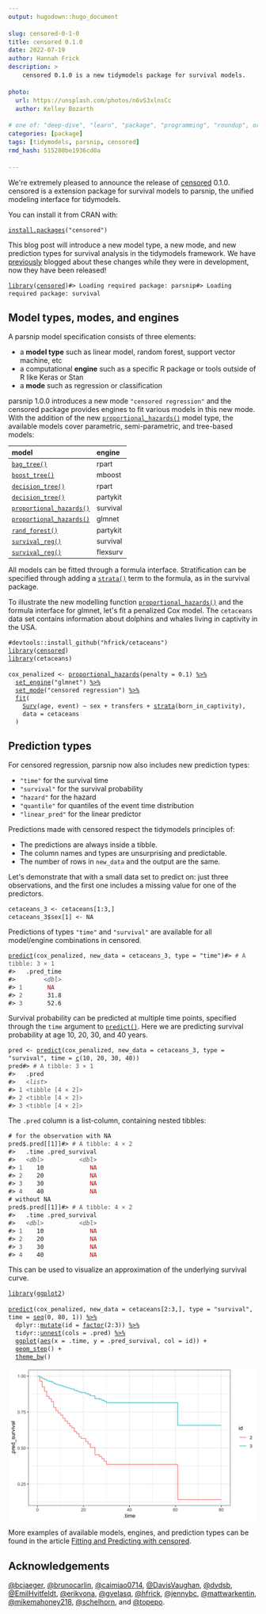 ```yaml
---
output: hugodown::hugo_document

slug: censored-0-1-0
title: censored 0.1.0
date: 2022-07-19
author: Hannah Frick
description: >
    censored 0.1.0 is a new tidymodels package for survival models.

photo:
  url: https://unsplash.com/photos/n6vS3xlnsCc
  author: Kelley Bozarth

# one of: "deep-dive", "learn", "package", "programming", "roundup", or "other"
categories: [package] 
tags: [tidymodels, parsnip, censored]
rmd_hash: 515280be1936cd0a

---
```


<!--
TODO:
* [x] Look over / edit the post's title in the yaml
* [x] Edit (or delete) the description; note this appears in the Twitter card
* [x] Pick category and tags (see existing with [`hugodown::tidy_show_meta()`](https://rdrr.io/pkg/hugodown/man/use_tidy_post.html))
* [ ] Find photo & update yaml metadata
* [ ] Create `thumbnail-sq.jpg`; height and width should be equal
* [ ] Create `thumbnail-wd.jpg`; width should be >5x height
* [ ] [`hugodown::use_tidy_thumbnails()`](https://rdrr.io/pkg/hugodown/man/use_tidy_post.html)
* [x] Add intro sentence, e.g. the standard tagline for the package
* [x] [`usethis::use_tidy_thanks()`](https://usethis.r-lib.org/reference/use_tidy_thanks.html)
-->

We're extremely pleased to announce the release of [censored](https://censored.tidymodels.org) 0.1.0. censored is a extension package for survival models to parsnip, the unified modeling interface for tidymodels.

You can install it from CRAN with:

<div class="highlight">

<pre class='chroma'><code class='language-r' data-lang='r'><span><span class='nf'><a href='https://rdrr.io/r/utils/install.packages.html'>install.packages</a></span><span class='o'>(</span><span class='s'>"censored"</span><span class='o'>)</span></span></code></pre>

</div>

This blog post will introduce a new model type, a new mode, and new prediction types for survival analysis in the tidymodels framework. We have [previously](https://www.tidyverse.org/blog/2021/11/survival-analysis-parsnip-adjacent/) blogged about these changes while they were in development, now they have been released!

<div class="highlight">

<pre class='chroma'><code class='language-r' data-lang='r'><span><span class='kr'><a href='https://rdrr.io/r/base/library.html'>library</a></span><span class='o'>(</span><span class='nv'><a href='https://github.com/tidymodels/censored'>censored</a></span><span class='o'>)</span></span><span><span class='c'>#&gt; Loading required package: parsnip</span></span><span><span class='c'>#&gt; Loading required package: survival</span></span></code></pre>

</div>

## Model types, modes, and engines

A parsnip model specification consists of three elements:

-   a **model type** such as linear model, random forest, support vector machine, etc
-   a computational **engine** such as a specific R package or tools outside of R like Keras or Stan
-   a **mode** such as regression or classification

parsnip 1.0.0 introduces a new mode `"censored regression"` and the censored package provides engines to fit various models in this new mode. With the addition of the new [`proportional_hazards()`](https://parsnip.tidymodels.org/reference/proportional_hazards.html) model type, the available models cover parametric, semi-parametric, and tree-based models:

| model                    | engine   |
|:-------------------------|:---------|
| [`bag_tree()`](https://parsnip.tidymodels.org/reference/bag_tree.html)             | rpart    |
| [`boost_tree()`](https://parsnip.tidymodels.org/reference/boost_tree.html)           | mboost   |
| [`decision_tree()`](https://parsnip.tidymodels.org/reference/decision_tree.html)        | rpart    |
| [`decision_tree()`](https://parsnip.tidymodels.org/reference/decision_tree.html)        | partykit |
| [`proportional_hazards()`](https://parsnip.tidymodels.org/reference/proportional_hazards.html) | survival |
| [`proportional_hazards()`](https://parsnip.tidymodels.org/reference/proportional_hazards.html) | glmnet   |
| [`rand_forest()`](https://parsnip.tidymodels.org/reference/rand_forest.html)          | partykit |
| [`survival_reg()`](https://parsnip.tidymodels.org/reference/survival_reg.html)         | survival |
| [`survival_reg()`](https://parsnip.tidymodels.org/reference/survival_reg.html)         | flexsurv |

All models can be fitted through a formula interface. Stratification can be specified through adding a [`strata()`](https://rdrr.io/pkg/survival/man/strata.html) term to the formula, as in the survival package.

To illustrate the new modelling function [`proportional_hazards()`](https://parsnip.tidymodels.org/reference/proportional_hazards.html) and the formula interface for glmnet, let's fit a penalized Cox model. The `cetaceans` data set contains information about dolphins and whales living in captivity in the USA.

<div class="highlight">

<pre class='chroma'><code class='language-r' data-lang='r'><span><span class='c'>#devtools::install_github("hfrick/cetaceans")</span></span>
<span><span class='kr'><a href='https://rdrr.io/r/base/library.html'>library</a></span><span class='o'>(</span><span class='nv'><a href='https://github.com/tidymodels/censored'>censored</a></span><span class='o'>)</span></span>
<span><span class='kr'><a href='https://rdrr.io/r/base/library.html'>library</a></span><span class='o'>(</span><span class='nv'>cetaceans</span><span class='o'>)</span></span>
<span></span>
<span><span class='nv'>cox_penalized</span> <span class='o'>&lt;-</span> <span class='nf'><a href='https://parsnip.tidymodels.org/reference/proportional_hazards.html'>proportional_hazards</a></span><span class='o'>(</span>penalty <span class='o'>=</span> <span class='m'>0.1</span><span class='o'>)</span> <span class='o'><a href='https://magrittr.tidyverse.org/reference/pipe.html'>%&gt;%</a></span></span>
<span>  <span class='nf'><a href='https://parsnip.tidymodels.org/reference/set_engine.html'>set_engine</a></span><span class='o'>(</span><span class='s'>"glmnet"</span><span class='o'>)</span> <span class='o'><a href='https://magrittr.tidyverse.org/reference/pipe.html'>%&gt;%</a></span></span>
<span>  <span class='nf'><a href='https://parsnip.tidymodels.org/reference/set_args.html'>set_mode</a></span><span class='o'>(</span><span class='s'>"censored regression"</span><span class='o'>)</span> <span class='o'><a href='https://magrittr.tidyverse.org/reference/pipe.html'>%&gt;%</a></span></span>
<span>  <span class='nf'><a href='https://generics.r-lib.org/reference/fit.html'>fit</a></span><span class='o'>(</span></span>
<span>    <span class='nf'><a href='https://rdrr.io/pkg/survival/man/Surv.html'>Surv</a></span><span class='o'>(</span><span class='nv'>age</span>, <span class='nv'>event</span><span class='o'>)</span> <span class='o'>~</span> <span class='nv'>sex</span> <span class='o'>+</span> <span class='nv'>transfers</span> <span class='o'>+</span> <span class='nf'><a href='https://rdrr.io/pkg/survival/man/strata.html'>strata</a></span><span class='o'>(</span><span class='nv'>born_in_captivity</span><span class='o'>)</span>,</span>
<span>    data <span class='o'>=</span> <span class='nv'>cetaceans</span></span>
<span>  <span class='o'>)</span></span></code></pre>

</div>

## Prediction types

For censored regression, parsnip now also includes new prediction types:

-   `"time"` for the survival time
-   `"survival"` for the survival probability
-   `"hazard"` for the hazard
-   `"quantile"` for quantiles of the event time distribution
-   `"linear_pred"` for the linear predictor

Predictions made with censored respect the tidymodels principles of:

-   The predictions are always inside a tibble.
-   The column names and types are unsurprising and predictable.
-   The number of rows in `new_data` and the output are the same.

Let's demonstrate that with a small data set to predict on: just three observations, and the first one includes a missing value for one of the predictors.

<div class="highlight">

<pre class='chroma'><code class='language-r' data-lang='r'><span><span class='nv'>cetaceans_3</span> <span class='o'>&lt;-</span> <span class='nv'>cetaceans</span><span class='o'>[</span><span class='m'>1</span><span class='o'>:</span><span class='m'>3</span>,<span class='o'>]</span></span>
<span><span class='nv'>cetaceans_3</span><span class='o'>$</span><span class='nv'>sex</span><span class='o'>[</span><span class='m'>1</span><span class='o'>]</span> <span class='o'>&lt;-</span> <span class='kc'>NA</span></span></code></pre>

</div>

Predictions of types `"time"` and `"survival"` are available for all model/engine combinations in censored.

<div class="highlight">

<pre class='chroma'><code class='language-r' data-lang='r'><span><span class='nf'><a href='https://rdrr.io/r/stats/predict.html'>predict</a></span><span class='o'>(</span><span class='nv'>cox_penalized</span>, new_data <span class='o'>=</span> <span class='nv'>cetaceans_3</span>, type <span class='o'>=</span> <span class='s'>"time"</span><span class='o'>)</span></span><span><span class='c'>#&gt; <span style='color: #555555;'># A tibble: 3 × 1</span></span></span>
<span><span class='c'>#&gt;   .pred_time</span></span>
<span><span class='c'>#&gt;        <span style='color: #555555; font-style: italic;'>&lt;dbl&gt;</span></span></span>
<span><span class='c'>#&gt; <span style='color: #555555;'>1</span>       <span style='color: #BB0000;'>NA</span>  </span></span>
<span><span class='c'>#&gt; <span style='color: #555555;'>2</span>       31.8</span></span>
<span><span class='c'>#&gt; <span style='color: #555555;'>3</span>       52.6</span></span></code></pre>

</div>

Survival probability can be predicted at multiple time points, specified through the `time` argument to [`predict()`](https://rdrr.io/r/stats/predict.html). Here we are predicting survival probability at age 10, 20, 30, and 40 years.

<div class="highlight">

<pre class='chroma'><code class='language-r' data-lang='r'><span><span class='nv'>pred</span> <span class='o'>&lt;-</span> <span class='nf'><a href='https://rdrr.io/r/stats/predict.html'>predict</a></span><span class='o'>(</span><span class='nv'>cox_penalized</span>, new_data <span class='o'>=</span> <span class='nv'>cetaceans_3</span>, type <span class='o'>=</span> <span class='s'>"survival"</span>, time <span class='o'>=</span> <span class='nf'><a href='https://rdrr.io/r/base/c.html'>c</a></span><span class='o'>(</span><span class='m'>10</span>, <span class='m'>20</span>, <span class='m'>30</span>, <span class='m'>40</span><span class='o'>)</span><span class='o'>)</span></span>
<span><span class='nv'>pred</span></span><span><span class='c'>#&gt; <span style='color: #555555;'># A tibble: 3 × 1</span></span></span>
<span><span class='c'>#&gt;   .pred           </span></span>
<span><span class='c'>#&gt;   <span style='color: #555555; font-style: italic;'>&lt;list&gt;</span>          </span></span>
<span><span class='c'>#&gt; <span style='color: #555555;'>1</span> <span style='color: #555555;'>&lt;tibble [4 × 2]&gt;</span></span></span>
<span><span class='c'>#&gt; <span style='color: #555555;'>2</span> <span style='color: #555555;'>&lt;tibble [4 × 2]&gt;</span></span></span>
<span><span class='c'>#&gt; <span style='color: #555555;'>3</span> <span style='color: #555555;'>&lt;tibble [4 × 2]&gt;</span></span></span></code></pre>

</div>

The `.pred` column is a list-column, containing nested tibbles:

<div class="highlight">

<pre class='chroma'><code class='language-r' data-lang='r'><span><span class='c'># for the observation with NA</span></span>
<span><span class='nv'>pred</span><span class='o'>$</span><span class='nv'>.pred</span><span class='o'>[[</span><span class='m'>1</span><span class='o'>]</span><span class='o'>]</span></span><span><span class='c'>#&gt; <span style='color: #555555;'># A tibble: 4 × 2</span></span></span>
<span><span class='c'>#&gt;   .time .pred_survival</span></span>
<span><span class='c'>#&gt;   <span style='color: #555555; font-style: italic;'>&lt;dbl&gt;</span>          <span style='color: #555555; font-style: italic;'>&lt;dbl&gt;</span></span></span>
<span><span class='c'>#&gt; <span style='color: #555555;'>1</span>    10             <span style='color: #BB0000;'>NA</span></span></span>
<span><span class='c'>#&gt; <span style='color: #555555;'>2</span>    20             <span style='color: #BB0000;'>NA</span></span></span>
<span><span class='c'>#&gt; <span style='color: #555555;'>3</span>    30             <span style='color: #BB0000;'>NA</span></span></span>
<span><span class='c'>#&gt; <span style='color: #555555;'>4</span>    40             <span style='color: #BB0000;'>NA</span></span></span><span></span>
<span><span class='c'># without NA</span></span>
<span><span class='nv'>pred</span><span class='o'>$</span><span class='nv'>.pred</span><span class='o'>[[</span><span class='m'>1</span><span class='o'>]</span><span class='o'>]</span></span><span><span class='c'>#&gt; <span style='color: #555555;'># A tibble: 4 × 2</span></span></span>
<span><span class='c'>#&gt;   .time .pred_survival</span></span>
<span><span class='c'>#&gt;   <span style='color: #555555; font-style: italic;'>&lt;dbl&gt;</span>          <span style='color: #555555; font-style: italic;'>&lt;dbl&gt;</span></span></span>
<span><span class='c'>#&gt; <span style='color: #555555;'>1</span>    10             <span style='color: #BB0000;'>NA</span></span></span>
<span><span class='c'>#&gt; <span style='color: #555555;'>2</span>    20             <span style='color: #BB0000;'>NA</span></span></span>
<span><span class='c'>#&gt; <span style='color: #555555;'>3</span>    30             <span style='color: #BB0000;'>NA</span></span></span>
<span><span class='c'>#&gt; <span style='color: #555555;'>4</span>    40             <span style='color: #BB0000;'>NA</span></span></span></code></pre>

</div>

This can be used to visualize an approximation of the underlying survival curve.

<div class="highlight">

<pre class='chroma'><code class='language-r' data-lang='r'><span><span class='kr'><a href='https://rdrr.io/r/base/library.html'>library</a></span><span class='o'>(</span><span class='nv'><a href='https://ggplot2.tidyverse.org'>ggplot2</a></span><span class='o'>)</span></span>
<span></span>
<span><span class='nf'><a href='https://rdrr.io/r/stats/predict.html'>predict</a></span><span class='o'>(</span><span class='nv'>cox_penalized</span>, new_data <span class='o'>=</span> <span class='nv'>cetaceans</span><span class='o'>[</span><span class='m'>2</span><span class='o'>:</span><span class='m'>3</span>,<span class='o'>]</span>, type <span class='o'>=</span> <span class='s'>"survival"</span>, time <span class='o'>=</span> <span class='nf'><a href='https://rdrr.io/r/base/seq.html'>seq</a></span><span class='o'>(</span><span class='m'>0</span>, <span class='m'>80</span>, <span class='m'>1</span><span class='o'>)</span><span class='o'>)</span> <span class='o'><a href='https://magrittr.tidyverse.org/reference/pipe.html'>%&gt;%</a></span> </span>
<span>  <span class='nf'>dplyr</span><span class='nf'>::</span><span class='nf'><a href='https://dplyr.tidyverse.org/reference/mutate.html'>mutate</a></span><span class='o'>(</span>id <span class='o'>=</span> <span class='nf'><a href='https://rdrr.io/r/base/factor.html'>factor</a></span><span class='o'>(</span><span class='m'>2</span><span class='o'>:</span><span class='m'>3</span><span class='o'>)</span><span class='o'>)</span> <span class='o'><a href='https://magrittr.tidyverse.org/reference/pipe.html'>%&gt;%</a></span> </span>
<span>  <span class='nf'>tidyr</span><span class='nf'>::</span><span class='nf'><a href='https://tidyr.tidyverse.org/reference/nest.html'>unnest</a></span><span class='o'>(</span>cols <span class='o'>=</span> <span class='nv'>.pred</span><span class='o'>)</span> <span class='o'><a href='https://magrittr.tidyverse.org/reference/pipe.html'>%&gt;%</a></span> </span>
<span>  <span class='nf'><a href='https://ggplot2.tidyverse.org/reference/ggplot.html'>ggplot</a></span><span class='o'>(</span><span class='nf'><a href='https://ggplot2.tidyverse.org/reference/aes.html'>aes</a></span><span class='o'>(</span>x <span class='o'>=</span> <span class='nv'>.time</span>, y <span class='o'>=</span> <span class='nv'>.pred_survival</span>, col <span class='o'>=</span> <span class='nv'>id</span><span class='o'>)</span><span class='o'>)</span> <span class='o'>+</span></span>
<span>  <span class='nf'><a href='https://ggplot2.tidyverse.org/reference/geom_path.html'>geom_step</a></span><span class='o'>(</span><span class='o'>)</span> <span class='o'>+</span></span>
<span>  <span class='nf'><a href='https://ggplot2.tidyverse.org/reference/ggtheme.html'>theme_bw</a></span><span class='o'>(</span><span class='o'>)</span></span></code></pre>
<img src="figs/survival-curve-1.png" width="700px" style="display: block; margin: auto;" />

</div>

More examples of available models, engines, and prediction types can be found in the article [Fitting and Predicting with censored](https://censored.tidymodels.org/articles/examples.html).

## Acknowledgements

[@bcjaeger](https://github.com/bcjaeger), [@brunocarlin](https://github.com/brunocarlin), [@caimiao0714](https://github.com/caimiao0714), [@DavisVaughan](https://github.com/DavisVaughan), [@dvdsb](https://github.com/dvdsb), [@EmilHvitfeldt](https://github.com/EmilHvitfeldt), [@erikvona](https://github.com/erikvona), [@gvelasq](https://github.com/gvelasq), [@hfrick](https://github.com/hfrick), [@jennybc](https://github.com/jennybc), [@mattwarkentin](https://github.com/mattwarkentin), [@mikemahoney218](https://github.com/mikemahoney218), [@schelhorn](https://github.com/schelhorn), and [@topepo](https://github.com/topepo).

